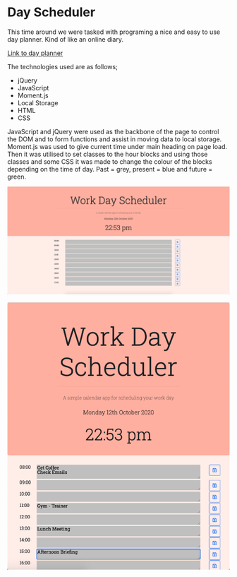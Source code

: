 # Day Scheduler

This time around we were tasked with programing a nice and easy to use day planner. Kind of like an online diary. 

[Link to day planner](https://tallglassof-milkjake.github.io/dayplanner/)

The technologies used are as follows;
* jQuery
* JavaScript
* Moment.js
* Local Storage
* HTML
* CSS

JavaScript and jQuery were used as the backbone of the page to control the DOM and to form functions and assist in moving data to local storage.
Moment.js was used to give current time under main heading on page load.
Then it was utilised to set classes to the hour blocks and using those classes and some CSS it was made to change the colour of the blocks depending on the time of day. Past = grey, present = blue and future = green.


![screenshot#1](assets/schedule)

![screenshot#2](assets/schedulerinprogress.png)
